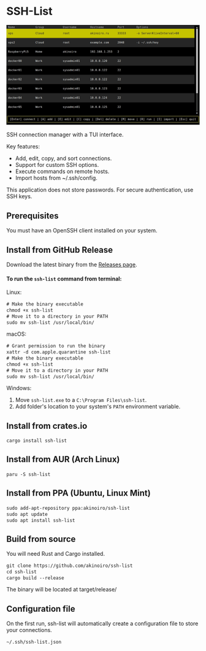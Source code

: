 # SSH-List
![demo gif](https://raw.githubusercontent.com/akinoiro/ssh-list/main/images/demo.gif)

SSH connection manager with a TUI interface.

Key features:
- Add, edit, copy, and sort connections.
- Support for custom SSH options.
- Execute commands on remote hosts.
- Import hosts from ~/.ssh/config.

This application does not store passwords. For secure authentication, use SSH keys.

## Prerequisites
You must have an OpenSSH client installed on your system.
## Install from GitHub Release
Download the latest binary from the [Releases page](https://github.com/akinoiro/ssh-list/releases).

#### To run the `ssh-list` command from terminal:

Linux:
```
# Make the binary executable
chmod +x ssh-list
# Move it to a directory in your PATH
sudo mv ssh-list /usr/local/bin/
```

macOS:
```
# Grant permission to run the binary
xattr -d com.apple.quarantine ssh-list
# Make the binary executable
chmod +x ssh-list
# Move it to a directory in your PATH
sudo mv ssh-list /usr/local/bin/
```

Windows:
1.  Move `ssh-list.exe` to a `C:\Program Files\ssh-list`.
2.  Add folder's location to your system's `PATH` environment variable.

## Install from crates.io
```
cargo install ssh-list
```
## Install from AUR (Arch Linux)
```
paru -S ssh-list
```
## Install from PPA (Ubuntu, Linux Mint)
```
sudo add-apt-repository ppa:akinoiro/ssh-list
sudo apt update
sudo apt install ssh-list
```
## Build from source
You will need Rust and Cargo installed.
```
git clone https://github.com/akinoiro/ssh-list
cd ssh-list
cargo build --release
```
The binary will be located at target/release/
## Configuration file
On the first run, ssh-list will automatically create a configuration file to store your connections.
```
~/.ssh/ssh-list.json
```
